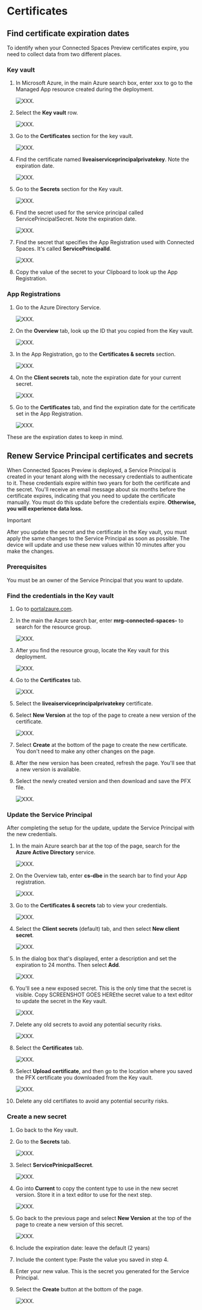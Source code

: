 # Certificates

## Find certificate expiration dates

To identify when your Connected Spaces Preview certificates expire, you need to collect data from two different places.

### Key vault

1. In Microsoft Azure, in the main Azure search box, enter xxx to go to the Managed App resource created during the deployment.

   ![XXX.](media/setup-certificates-1.JPG "XXX")
    
2. Select the **Key vault** row. 

    ![XXX.](media/setup-certificates-2.JPG "XXX")

3. Go to the **Certificates** section for the key vault.

    ![XXX.](media/setup-certificates-3.JPG "XXX")

4. Find the certificate named **liveaiserviceprincipalprivatekey**. Note the expiration date. 

    ![XXX.](media/setup-certificates-4.JPG "XXX")

5. Go to the **Secrets** section for the Key vault. 

    ![XXX.](media/setup-certificates-5.JPG "XXX")

6. Find the secret used for the service principal called ServicePrincipalSecret. Note the expiration date. 

    ![XXX.](media/setup-certificates-6.JPG "XXX")

7. Find the secret that specifies the App Registration used with Connected Spaces. It's called **ServicePrincipalId**. 

    ![XXX.](media/setup-certificates-7.JPG "XXX")
    
8. Copy the value of the secret to your Clipboard to look up the App Registration.

### App Registrations

1. Go to the Azure Directory Service.

    ![XXX.](media/setup-certificates-8.JPG "XXX")

2. On the **Overview** tab, look up the ID that you copied from the Key vault.

    ![XXX.](media/setup-certificates-9.JPG "XXX")

3. In the App Registration, go to the **Certificates & secrets** section. 

    ![XXX.](media/setup-certificates-10.JPG "XXX")

4. On the **Client secrets** tab, note the expiration date for your current secret. 

    ![XXX.](media/setup-certificates-11.JPG "XXX")

5. Go to the **Certificates** tab, and find the expiration date for the certificate set in the App Registration. 

    ![XXX.](media/setup-certificates-12.JPG "XXX")

These are the expiration dates to keep in mind. 

## Renew Service Principal certificates and secrets

When Connected Spaces Preview is deployed, a Service Principal is created in your tenant along with the necessary credentials to authenticate to it. These credentials expire within two years for both the certificate and the secret. You'll receive an email message about six months before the certificate expires, indicating that you need to update the certificate manually. You must do this update before the credentials expire. **Otherwise, you will experience data loss.**

> [!IMPORTANT]
> After you update the secret and the certificate in the Key vault, you must apply the same changes to the Service Principal as soon as possible. The device will update and use these new values within 10 minutes after you make the changes. 

### Prerequisites

You must be an owner of the Service Principal that you want to update.

### Find the credentials in the Key vault

1. Go to [portalzaure.com](portalzaure.com). 

2. In the main the Azure search bar, enter **mrg-connected-spaces-** to search for the resource group. 

    ![XXX.](media/setup-certificates-13.JPG "XXX")

3. After you find the resource group, locate the Key vault for this deployment.

    ![XXX.](media/setup-certificates-14.JPG "XXX")

4. Go to the **Certificates** tab.

    ![XXX.](media/setup-certificates-15.JPG "XXX")

5. Select the **liveaiserviceprincipalprivatekey** certificate. 

6. Select **New Version** at the top of the page to create a new version of the certificate. 

    ![XXX.](media/setup-certificates-16.JPG "XXX")

7. Select **Create** at the bottom of the page to create the new certificate. You don't need to make any other changes on the page. 

8. After the new version has been created, refresh the page. You'll see that a new version is available.

9. Select the newly created version and then download and save the PFX file. 

    ![XXX.](media/setup-certificates-17.JPG "XXX")

### Update the Service Principal

After completing the setup for the update, update the Service Principal with the new credentials.

1. In the main Azure search bar at the top of the page, search for the **Azure Active Directory** service. 

    ![XXX.](media/setup-certificates-18.JPG "XXX")

2. On the Overview tab, enter **cs-dbe** in the search bar to find your App registration. 

    ![XXX.](media/setup-certificates-19.JPG "XXX")

3. Go to the **Certificates & secrets** tab to view your credentials.

    ![XXX.](media/setup-certificates-20.JPG "XXX")

4. Select the **Client secrets** (default) tab, and then select **New client secret**.

    ![XXX.](media/setup-certificates-21.JPG "XXX")

5. In the dialog box that's displayed, enter a description and set the expiration to 24 months. Then select **Add**. 

    ![XXX.](media/setup-certificates-22.JPG "XXX")

6. You'll see a new exposed secret. This is the only time that the secret is visible. Copy SCREENSHOT GOES HEREthe secret value to a text editor to update the secret in the Key vault.

    ![XXX.](media/setup-certificates-23.JPG "XXX")

7. Delete any old secrets to avoid any potential security risks.

    ![XXX.](media/setup-certificates-24.JPG "XXX")

8. Select the **Certificates** tab.

    ![XXX.](media/setup-certificates-25.JPG "XXX")

9. Select **Upload certificate**, and then go to the location where you saved the PFX certificate you downloaded from the Key vault.

    ![XXX.](media/setup-certificates-26.JPG "XXX")

10. Delete any old certifiates to avoid any potential security risks.

### Create a new secret

1. Go back to the Key vault.

2. Go to the **Secrets** tab.

    ![XXX.](media/setup-certificates-27.JPG "XXX")

3. Select **ServicePrinicpalSecret**.

    ![XXX.](media/setup-certificates-28.JPG "XXX")

4. Go into **Current** to copy the content type to use in the new secret version. Store it in a text editor to use for the next step.

    ![XXX.](media/setup-certificates-29.JPG "XXX")

5. Go back to the previous page and select **New Version** at the top of the page to create a new version of this secret.

    ![XXX.](media/setup-certificates-30.JPG "XXX")

6. Include the expiration date: leave the default (2 years)

7. Include the content type: Paste the value you saved in step 4.

8. Enter your new value. This is the secret you generated for the Service Principal. 

9. Select the **Create** button at the bottom of the page.

    ![XXX.](media/setup-certificates-31.JPG "XXX")




